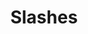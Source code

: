 ---
title: Slashes
aliases:
  - slashes
description: >
  The indieweb seems to be all about these "slashpages". Here are mine.
---